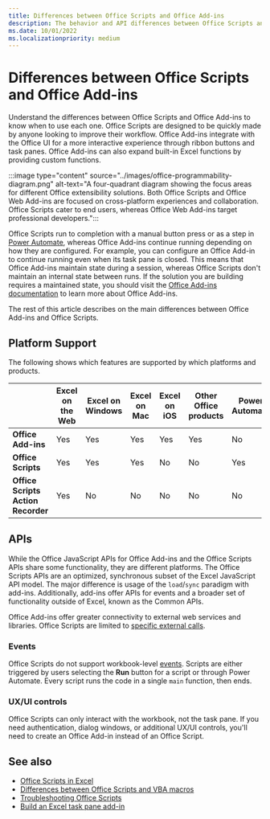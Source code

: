 ```yaml
---
title: Differences between Office Scripts and Office Add-ins
description: The behavior and API differences between Office Scripts and Office Add-ins.
ms.date: 10/01/2022
ms.localizationpriority: medium
---
```


# Differences between Office Scripts and Office Add-ins

Understand the differences between Office Scripts and Office Add-ins to know when to use each one. Office Scripts are designed to be quickly made by anyone looking to improve their workflow. Office Add-ins integrate with the Office UI for a more interactive experience through ribbon buttons and task panes. Office Add-ins can also expand built-in Excel functions by providing custom functions.

:::image type="content" source="../images/office-programmability-diagram.png" alt-text="A four-quadrant diagram showing the focus areas for different Office extensibility solutions. Both Office Scripts and Office Web Add-ins are focused on cross-platform experiences and collaboration. Office Scripts cater to end users, whereas Office Web Add-ins target professional developers.":::

Office Scripts run to completion with a manual button press or as a step in [Power Automate](https://flow.microsoft.com/), whereas Office Add-ins continue running depending on how they are configured. For example, you can configure an Office Add-in to continue running even when its task pane is closed. This means that Office Add-ins maintain state during a session, whereas Office Scripts don't maintain an internal state between runs. If the solution you are building requires a maintained state, you should visit the [Office Add-ins documentation](/office/dev/add-ins) to learn more about Office Add-ins.

The rest of this article describes on the main differences between Office Add-ins and Office Scripts.

## Platform Support

The following shows which features are supported by which platforms and products.

| | Excel on the Web | Excel on Windows | Excel on Mac | Excel on iOS | Other Office products | Power Automate |
|-|-|-|-|-|-|-|
| **Office Add-ins** | Yes | Yes | Yes | Yes | Yes | No |
| **Office Scripts** | Yes | Yes | Yes | No | No | Yes |
| **Office Scripts Action Recorder** | Yes | No | No | No | No | No |

## APIs

While the Office JavaScript APIs for Office Add-ins and the Office Scripts APIs share some functionality, they are different platforms. The Office Scripts APIs are an optimized, synchronous subset of the Excel JavaScript API model. The major difference is usage of the `load`/`sync` paradigm with add-ins. Additionally, add-ins offer APIs for events and a broader set of functionality outside of Excel, known as the Common APIs.

Office Add-ins offer greater connectivity to external web services and libraries. Office Scripts are limited to [specific external calls](../develop/external-calls.md).

### Events

Office Scripts do not support workbook-level [events](/office/dev/add-ins/excel/excel-add-ins-events). Scripts are either triggered by users selecting the **Run** button for a script or through Power Automate. Every script runs the code in a single `main` function, then ends.

### UX/UI controls

Office Scripts can only interact with the workbook, not the task pane. If you need authentication, dialog windows, or additional UX/UI controls, you'll need to create an Office Add-in instead of an Office Script.

## See also

- [Office Scripts in Excel](../overview/excel.md)
- [Differences between Office Scripts and VBA macros](vba-differences.md)
- [Troubleshooting Office Scripts](../testing/troubleshooting.md)
- [Build an Excel task pane add-in](/office/dev/add-ins/quickstarts/excel-quickstart-jquery)
